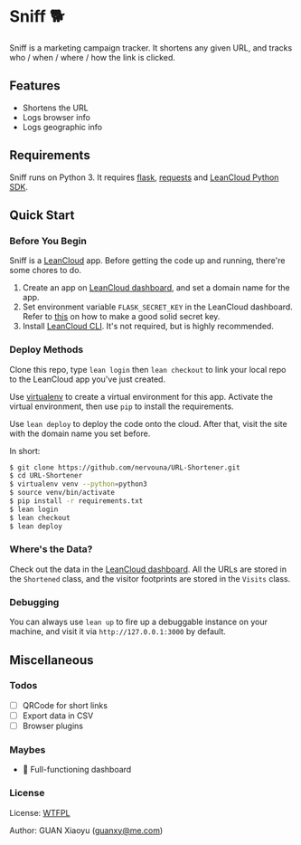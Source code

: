 # Sniff 🐕

Sniff is a marketing campaign tracker. It shortens any given URL, and tracks who / when / where / how the link is clicked.

## Features

* Shortens the URL
* Logs browser info
* Logs geographic info

## Requirements

Sniff runs on Python 3. It requires [flask][1], [requests][2] and [LeanCloud Python SDK][3].

## Quick Start

### Before You Begin

Sniff is a [LeanCloud][4] app. Before getting the code up and running, there're some chores to do.

1. Create an app on [LeanCloud dashboard][5], and set a domain name for the app.
2. Set environment variable `FLASK_SECRET_KEY` in the LeanCloud dashboard. Refer to [this][6] on how to make a good solid secret key.
3. Install [LeanCloud CLI][7]. It's not required, but is highly recommended.

### Deploy Methods

Clone this repo, type `lean login` then `lean checkout` to link your local repo to the LeanCloud app you've just created.

Use [virtualenv][8] to create a virtual environment for this app. Activate the virtual environment, then use `pip` to install the requirements.

Use `lean deploy` to deploy the code onto the cloud. After that, visit the site with the domain name you set before.

In short:

```bash
$ git clone https://github.com/nervouna/URL-Shortener.git
$ cd URL-Shortener
$ virtualenv venv --python=python3
$ source venv/bin/activate
$ pip install -r requirements.txt
$ lean login
$ lean checkout
$ lean deploy
```

### Where's the Data?

Check out the data in the [LeanCloud dashboard][5]. All the URLs are stored in the `Shortened` class, and the visitor footprints are stored in the `Visits` class.

### Debugging

You can always use `lean up` to fire up a debuggable instance on your machine, and visit it via `http://127.0.0.1:3000` by default.

## Miscellaneous

### Todos

* [ ] QRCode for short links
* [ ] Export data in CSV
* [ ] Browser plugins

### Maybes

* 🤔 Full-functioning dashboard

### License

License: [WTFPL][9]

Author: GUAN Xiaoyu ([guanxy@me.com][10])



[1]: http://flask.pocoo.org
[2]: https://github.com/kennethreitz/requests
[3]: https://github.com/leancloud/python-sdk
[4]: https://leancloud.cn/
[5]: https://leancloud.cn/dashboard/applist.html#/apps
[6]: https://gist.github.com/nervouna/cd58fb09c22826eaaff996793de72d85
[7]: https://github.com/leancloud/lean-cli/releases/latest
[8]: https://github.com/pypa/virtualenv
[9]: https://github.com/nervouna/URL-Shortener/blob/master/LICENSE
[10]: mailto:guanxy@me.com
